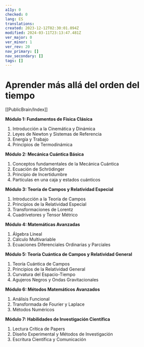 ```yaml
---
a11y: 0
checked: 0
lang: ES
translations: 
created: 2023-12-12T02:30:01.094Z
modified: 2024-03-11T23:13:47.481Z
ver_major: 0
ver_minor: 1
ver_rev: 20
nav_primary: []
nav_secondary: []
tags: []
---
```

# Aprender más allá del orden del tiempo

[[PublicBrain/Index]]

**Módulo 1: Fundamentos de Física Clásica**

1. Introducción a la Cinemática y Dinámica
2. Leyes de Newton y Sistemas de Referencia
3. Energía y Trabajo
4. Principios de Termodinámica

**Módulo 2: Mecánica Cuántica Básica**

1. Conceptos fundamentales de la Mecánica Cuántica
2. Ecuación de Schrödinger
3. Principio de Incertidumbre
4. Partículas en una caja y estados cuánticos

**Módulo 3: Teoría de Campos y Relatividad Especial**

1. Introducción a la Teoría de Campos
2. Principios de la Relatividad Especial
3. Transformaciones de Lorentz
4. Cuadrivetores y Tensor Métrico

**Módulo 4: Matemáticas Avanzadas**

1. Álgebra Lineal
2. Cálculo Multivariable
3. Ecuaciones Diferenciales Ordinarias y Parciales

**Módulo 5: Teoría Cuántica de Campos y Relatividad General**

1. Teoría Cuántica de Campos
2. Principios de la Relatividad General
3. Curvatura del Espacio-Tiempo
4. Agujeros Negros y Ondas Gravitacionales

**Módulo 6: Métodos Matemáticos Avanzados**

1. Análisis Funcional
2. Transformada de Fourier y Laplace
3. Métodos Numéricos

**Módulo 7: Habilidades de Investigación Científica**

1. Lectura Crítica de Papers
2. Diseño Experimental y Métodos de Investigación
3. Escritura Científica y Comunicación